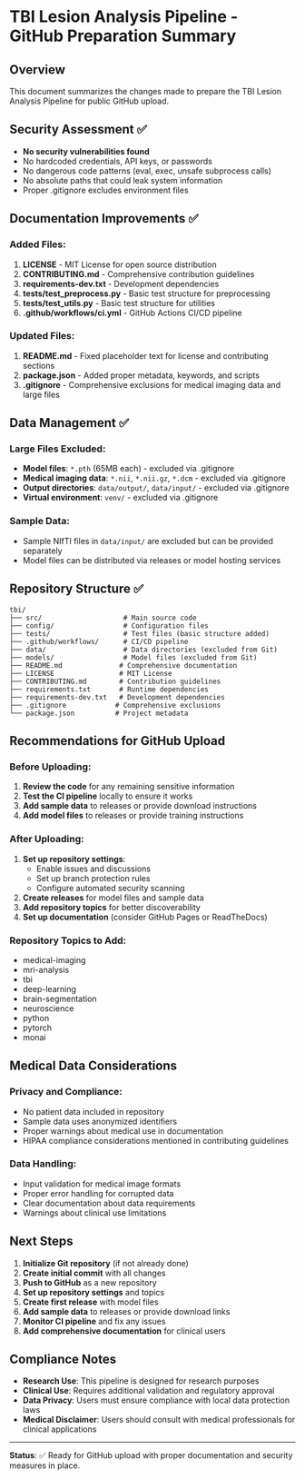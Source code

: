 # TBI Lesion Analysis Pipeline - GitHub Preparation Summary

## Overview
This document summarizes the changes made to prepare the TBI Lesion Analysis Pipeline for public GitHub upload.

## Security Assessment ✅
- **No security vulnerabilities found**
- No hardcoded credentials, API keys, or passwords
- No dangerous code patterns (eval, exec, unsafe subprocess calls)
- No absolute paths that could leak system information
- Proper .gitignore excludes environment files

## Documentation Improvements ✅

### Added Files:
1. **LICENSE** - MIT License for open source distribution
2. **CONTRIBUTING.md** - Comprehensive contribution guidelines
3. **requirements-dev.txt** - Development dependencies
4. **tests/test_preprocess.py** - Basic test structure for preprocessing
5. **tests/test_utils.py** - Basic test structure for utilities
6. **.github/workflows/ci.yml** - GitHub Actions CI/CD pipeline

### Updated Files:
1. **README.md** - Fixed placeholder text for license and contributing sections
2. **package.json** - Added proper metadata, keywords, and scripts
3. **.gitignore** - Comprehensive exclusions for medical imaging data and large files

## Data Management ✅

### Large Files Excluded:
- **Model files**: `*.pth` (65MB each) - excluded via .gitignore
- **Medical imaging data**: `*.nii`, `*.nii.gz`, `*.dcm` - excluded via .gitignore
- **Output directories**: `data/output/`, `data/input/` - excluded via .gitignore
- **Virtual environment**: `venv/` - excluded via .gitignore

### Sample Data:
- Sample NIfTI files in `data/input/` are excluded but can be provided separately
- Model files can be distributed via releases or model hosting services

## Repository Structure ✅

```
tbi/
├── src/                    # Main source code
├── config/                 # Configuration files
├── tests/                  # Test files (basic structure added)
├── .github/workflows/      # CI/CD pipeline
├── data/                   # Data directories (excluded from Git)
├── models/                 # Model files (excluded from Git)
├── README.md              # Comprehensive documentation
├── LICENSE                # MIT License
├── CONTRIBUTING.md        # Contribution guidelines
├── requirements.txt       # Runtime dependencies
├── requirements-dev.txt   # Development dependencies
├── .gitignore            # Comprehensive exclusions
└── package.json          # Project metadata
```

## Recommendations for GitHub Upload

### Before Uploading:
1. **Review the code** for any remaining sensitive information
2. **Test the CI pipeline** locally to ensure it works
3. **Add sample data** to releases or provide download instructions
4. **Add model files** to releases or provide training instructions

### After Uploading:
1. **Set up repository settings**:
   - Enable issues and discussions
   - Set up branch protection rules
   - Configure automated security scanning
2. **Create releases** for model files and sample data
3. **Add repository topics** for better discoverability
4. **Set up documentation** (consider GitHub Pages or ReadTheDocs)

### Repository Topics to Add:
- medical-imaging
- mri-analysis
- tbi
- deep-learning
- brain-segmentation
- neuroscience
- python
- pytorch
- monai

## Medical Data Considerations

### Privacy and Compliance:
- No patient data included in repository
- Sample data uses anonymized identifiers
- Proper warnings about medical use in documentation
- HIPAA compliance considerations mentioned in contributing guidelines

### Data Handling:
- Input validation for medical image formats
- Proper error handling for corrupted data
- Clear documentation about data requirements
- Warnings about clinical use limitations

## Next Steps

1. **Initialize Git repository** (if not already done)
2. **Create initial commit** with all changes
3. **Push to GitHub** as a new repository
4. **Set up repository settings** and topics
5. **Create first release** with model files
6. **Add sample data** to releases or provide download links
7. **Monitor CI pipeline** and fix any issues
8. **Add comprehensive documentation** for clinical users

## Compliance Notes

- **Research Use**: This pipeline is designed for research purposes
- **Clinical Use**: Requires additional validation and regulatory approval
- **Data Privacy**: Users must ensure compliance with local data protection laws
- **Medical Disclaimer**: Users should consult with medical professionals for clinical applications

---

**Status**: ✅ Ready for GitHub upload with proper documentation and security measures in place. 